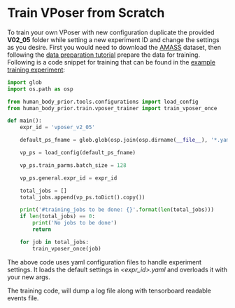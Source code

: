 # Train VPoser from Scratch
To train your own VPoser with new configuration duplicate the provided **V02_05** folder while setting a new experiment ID 
and change the settings as you desire. 
First you would need to download the 
[AMASS](https://amass.is.tue.mpg.de/) dataset, then following the [data preparation tutorial](../data/README.md)
prepare the data for training. 
Following is a code snippet for training that can be found in the [example training experiment](https://github.com/nghorbani/human_body_prior/blob/master/src/human_body_prior/train/V02_05/V02_05.py):

```python
import glob
import os.path as osp

from human_body_prior.tools.configurations import load_config
from human_body_prior.train.vposer_trainer import train_vposer_once

def main():
    expr_id = 'vposer_v2_05'

    default_ps_fname = glob.glob(osp.join(osp.dirname(__file__), '*.yaml'))[0]

    vp_ps = load_config(default_ps_fname)

    vp_ps.train_parms.batch_size = 128

    vp_ps.general.expr_id = expr_id

    total_jobs = []
    total_jobs.append(vp_ps.toDict().copy())

    print('#training_jobs to be done: {}'.format(len(total_jobs)))
    if len(total_jobs) == 0:
        print('No jobs to be done')
        return

    for job in total_jobs:
        train_vposer_once(job)
``` 
The above code uses yaml configuration files to handle experiment settings. 
It loads the default settings in *<expr_id>.yaml* and overloads it with your new args. 

The training code, will dump a log file along with tensorboard readable events file.